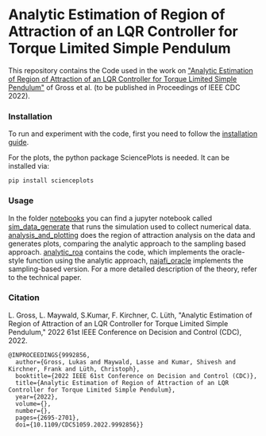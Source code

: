 # Analytic Estimation of Region of Attraction of an LQR Controller for Torque Limited Simple Pendulum

This repository contains the Code used in the work on ["Analytic Estimation of Region of Attraction of an LQR Controller for Torque Limited Simple Pendulum"](https://dfki-ric-underactuated-lab.github.io/analytic_roa_lqr_pendulum/) of Gross et al. (to be published in Proceedings of IEEE CDC 2022).

### Installation

To run and experiment with the code, first you need to follow the [installation guide](https://github.com/dfki-ric-underactuated-lab/torque_limited_simple_pendulum/blob/master/docs/reference/source/chapters/00.installation_guide.rst).

For the plots, the python package SciencePlots is needed. It can be installed via:
```
pip install scienceplots
```

### Usage

In the folder [notebooks](notebooks) you can find a jupyter notebook called [sim_data_generate](notebooks/sim_data_generate.ipynb) that runs the simulation used to collect numerical data. [analysis_and_plotting](notebooks/analysis_and_plotting.ipynb) does the region of attraction analysis on the data and generates plots, comparing the analytic approach to the sampling based approach. [analytic_roa](analytic_roa.py) contains the code, which implements the oracle-style function using the analytic approach, [najafi_oracle](najafi_oracle.py) implements the sampling-based version. For a more detailed description of the theory, refer to the technical paper.

### Citation
L. Gross, L. Maywald, S.Kumar, F. Kirchner, C. Lüth, "Analytic Estimation of Region of Attraction of an LQR Controller for Torque Limited Simple Pendulum," 2022 61st IEEE Conference on Decision and Control (CDC), 2022.

```
@INPROCEEDINGS{9992856,
  author={Gross, Lukas and Maywald, Lasse and Kumar, Shivesh and Kirchner, Frank and Lüth, Christoph},
  booktitle={2022 IEEE 61st Conference on Decision and Control (CDC)}, 
  title={Analytic Estimation of Region of Attraction of an LQR Controller for Torque Limited Simple Pendulum}, 
  year={2022},
  volume={},
  number={},
  pages={2695-2701},
  doi={10.1109/CDC51059.2022.9992856}}
```
